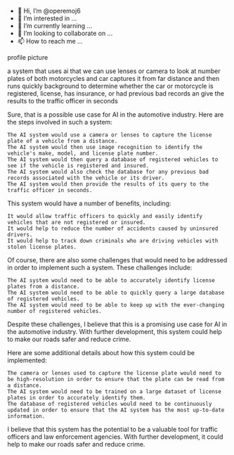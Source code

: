- 👋 Hi, I’m @operemoj6
- 👀 I’m interested in ...
- 🌱 I’m currently learning ...
- 💞️ I’m looking to collaborate on ...
- 📫 How to reach me ...

<!---
operemoj6/operemoj6 is a ✨ special ✨ repository because its `README.md` (this file) appears on your GitHub profile.
You can click the Preview link to take a look at your changes.
--->profile picture
a system that uses ai that we can use lenses or camera to look at number plates of both motorcycles and car captures it from far distance and then runs quickly background to determine whether the car or motorcycle is registered, license, has insurance, or had previous bad records an give the results to the traffic officer in seconds 

Sure, that is a possible use case for AI in the automotive industry. Here are the steps involved in such a system:

    The AI system would use a camera or lenses to capture the license plate of a vehicle from a distance.
    The AI system would then use image recognition to identify the vehicle's make, model, and license plate number.
    The AI system would then query a database of registered vehicles to see if the vehicle is registered and insured.
    The AI system would also check the database for any previous bad records associated with the vehicle or its driver.
    The AI system would then provide the results of its query to the traffic officer in seconds.

This system would have a number of benefits, including:

    It would allow traffic officers to quickly and easily identify vehicles that are not registered or insured.
    It would help to reduce the number of accidents caused by uninsured drivers.
    It would help to track down criminals who are driving vehicles with stolen license plates.

Of course, there are also some challenges that would need to be addressed in order to implement such a system. These challenges include:

    The AI system would need to be able to accurately identify license plates from a distance.
    The AI system would need to be able to quickly query a large database of registered vehicles.
    The AI system would need to be able to keep up with the ever-changing number of registered vehicles.

Despite these challenges, I believe that this is a promising use case for AI in the automotive industry. With further development, this system could help to make our roads safer and reduce crime.

Here are some additional details about how this system could be implemented:

    The camera or lenses used to capture the license plate would need to be high-resolution in order to ensure that the plate can be read from a distance.
    The AI system would need to be trained on a large dataset of license plates in order to accurately identify them.
    The database of registered vehicles would need to be continuously updated in order to ensure that the AI system has the most up-to-date information.

I believe that this system has the potential to be a valuable tool for traffic officers and law enforcement agencies. With further development, it could help to make our roads safer and reduce crime.














